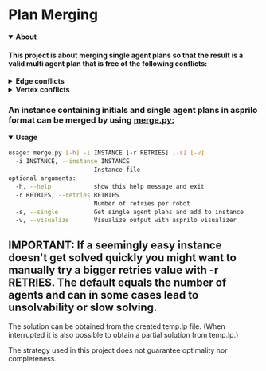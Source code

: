 # Plan Merging
<details open><summary><strong>About</strong></summary>

#### This project is about merging single agent plans so that the result is a valid multi agent plan that is free of the following conflicts:
<details><summary><strong>Edge conflicts</strong></summary>

- Happen if two agents move along the same edge at the same time (left GIF).
- Can be resolved by doing a sidestep or taking alternative routes (right GIF) or by switching plans (middle GIF, anonymous MAPF).
  
![alt text](https://github.com/J-Behrens/plan-merging/blob/main/Test-Instances/Edge-Conflicts/4x2_edge.gif "unmerged and merged plan animation")

</details>

<details><summary><strong>Vertex conflicts</strong></summary>

- Happen if multiple agents are at the same vertex at the same time (left GIF).
- Can be resolved by letting agents wait (right GIF) or by taking alternative routes.
![alt text](https://github.com/J-Behrens/plan-merging/blob/main/Test-Instances/Vertex-Conflicts/3x4_unequal/3x4_unequal.gif "unmerged and merged plan animation")

</details>

</details>

### An instance containing initials and single agent plans in asprilo format can be merged by using [merge.py:](merge.py)
<details open><summary><strong>Usage</strong></summary>

```sh
usage: merge.py [-h] -i INSTANCE [-r RETRIES] [-s] [-v]
  -i INSTANCE, --instance INSTANCE
                        Instance file
optional arguments:
  -h, --help            show this help message and exit
  -r RETRIES, --retries RETRIES
                        Number of retries per robot
  -s, --single          Get single agent plans and add to instance
  -v, --visualize       Visualize output with asprilo visualizer
```
## IMPORTANT: If a seemingly easy instance doesn't get solved quickly you might want to manually try a bigger retries value with -r RETRIES. The default equals the number of agents and can in some cases lead to unsolvability or slow solving.

The solution can be obtained from the created temp.lp file. (When interrupted it is also possible to obtain a partial solution from temp.lp.)

</details>

The strategy used in this project does not guarantee optimality nor completeness.
